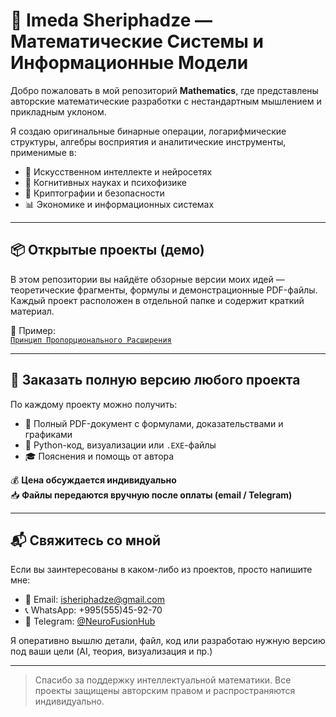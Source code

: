 # 📐 Imeda Sheriphadze — Математические Системы и Информационные Модели

Добро пожаловать в мой репозиторий **Mathematics**, где представлены авторские математические разработки с нестандартным мышлением и прикладным уклоном.

Я создаю оригинальные бинарные операции, логарифмические структуры, алгебры восприятия и аналитические инструменты, применимые в:

- 🤖 Искусственном интеллекте и нейросетях
- 🧠 Когнитивных науках и психофизике
- 🔐 Криптографии и безопасности
- 📊 Экономике и информационных системах

---

## 📦 Открытые проекты (демо)

В этом репозитории вы найдёте обзорные версии моих идей — теоретические фрагменты, формулы и демонстрационные PDF-файлы.  
Каждый проект расположен в отдельной папке и содержит краткий материал.

📄 Пример:  
[`Принцип Пропорционального Расширения`]([./Принцип_Пропорционального_Расширения.pdf](https://github.com/ImedaSheriphadze1968/Mathematics/blob/main/%D0%9F%D1%80%D0%B8%D0%BD%D1%86%D0%B8%D0%BF%20%D0%9F%D1%80%D0%BE%D0%BF%D0%BE%D1%80%D1%86%D0%B8%D0%BE%D0%BD%D0%B0%D0%BB%D1%8C%D0%BD%D0%BE%D0%B3%D0%BE%20%D0%A0%D0%B0%D1%81%D1%88%D0%B8%D1%80%D0%B5%D0%BD%D0%B8%D1%8F%20%D0%9D%D0%B0%D1%82%D1%83%D1%80%D0%B0%D0%BB%D1%8C%D0%BD%D0%BE%D0%B9%20%D0%A1%D0%B8%D1%81%D1%82%D0%B5%D0%BC%D1%8B.pdf))

---

## 🧠 Заказать полную версию любого проекта

По каждому проекту можно получить:

- 📘 Полный PDF-документ с формулами, доказательствами и графиками
- 🧪 Python-код, визуализации или `.EXE`-файлы
- 🎓 Пояснения и помощь от автора

💰 **Цена обсуждается индивидуально**  
📥 **Файлы передаются вручную после оплаты (email / Telegram)**

---

## 📬 Свяжитесь со мной

Если вы заинтересованы в каком-либо из проектов, просто напишите мне:

- 📧 Email: isheriphadze@gmail.com  
- 📞 WhatsApp: +995(555)45-92-70  
- 📲 Telegram: [@NeuroFusionHub](https://t.me/NeuroFusionHub)

Я оперативно вышлю детали, файл, код или разработаю нужную версию под ваши цели (AI, теория, визуализация и пр.)

---

> Спасибо за поддержку интеллектуальной математики. Все проекты защищены авторским правом и распространяются индивидуально.
